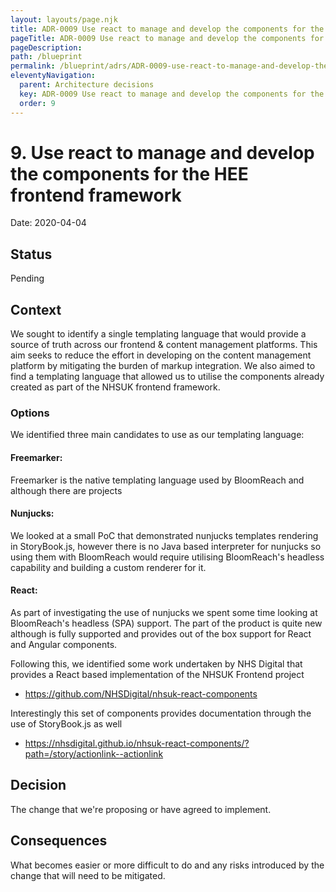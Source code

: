 ```yaml
---
layout: layouts/page.njk
title: ADR-0009 Use react to manage and develop the components for the HEE frontend framework
pageTitle: ADR-0009 Use react to manage and develop the components for the HEE frontend framework
pageDescription: 
path: /blueprint
permalink: /blueprint/adrs/ADR-0009-use-react-to-manage-and-develop-the-components-for-the-hee-frontend-framework.html
eleventyNavigation:
  parent: Architecture decisions
  key: ADR-0009 Use react to manage and develop the components for the HEE frontend framework
  order: 9
---
```


# 9. Use react to manage and develop the components for the HEE frontend framework

Date: 2020-04-04

## Status

Pending

## Context

We sought to identify a single templating language that would provide a source of truth across our frontend & content management platforms. This aim seeks to reduce the effort in developing on the content management platform by mitigating the burden of markup integration. We also aimed to find a templating language that allowed us to utilise the components already created as part of the NHSUK frontend framework.

### Options

We identified three main candidates to use as our templating language:

#### Freemarker: 

Freemarker is the native templating language used by BloomReach and although there are projects


#### Nunjucks:

We looked at a small PoC that demonstrated nunjucks templates rendering in StoryBook.js, however there is no Java based interpreter for nunjucks so using them with BloomReach would require utilising BloomReach's headless capability and building a custom renderer for it.


#### React:

As part of investigating the use of nunjucks we spent some time looking at BloomReach's headless (SPA) support. The part of the product is quite new although is fully supported and provides out of the box support for React and Angular components.

Following this, we identified some work undertaken by NHS Digital that provides a React based implementation of the NHSUK Frontend project 

- https://github.com/NHSDigital/nhsuk-react-components

Interestingly this set of components provides documentation through the use of StoryBook.js as well 

- https://nhsdigital.github.io/nhsuk-react-components/?path=/story/actionlink--actionlink

## Decision

The change that we're proposing or have agreed to implement.

## Consequences

What becomes easier or more difficult to do and any risks introduced by the change that will need to be mitigated.
